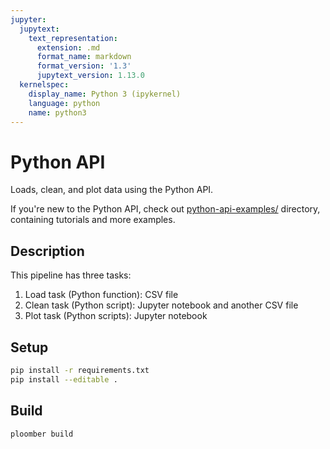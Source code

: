 ```yaml
---
jupyter:
  jupytext:
    text_representation:
      extension: .md
      format_name: markdown
      format_version: '1.3'
      jupytext_version: 1.13.0
  kernelspec:
    display_name: Python 3 (ipykernel)
    language: python
    name: python3
---
```


# Python API

<!-- start description -->
Loads, clean, and plot data using the Python API.
<!-- end description -->


If you're new to the Python API, check out [python-api-examples/](../../python-api-examples) directory, containing tutorials and more examples.

## Description

This pipeline has three tasks:

1. Load task (Python function): CSV file
2. Clean task (Python script):  Jupyter notebook and another CSV file
3. Plot task (Python scripts): Jupyter notebook

## Setup

```sh
pip install -r requirements.txt
pip install --editable .
```

## Build

```bash
ploomber build
```
